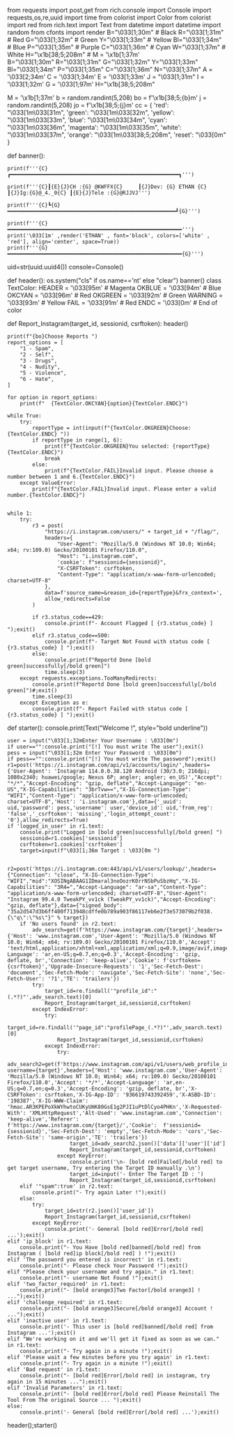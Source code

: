 from requests import post,get
from rich.console import Console
import requests,os,re,uuid
import time
from colorist import Color
from colorist import red
from rich.text import Text
from datetime import datetime
import random
from cfonts import render
B="\033[1;30m" # Black
R="\033[1;31m" # Red
G="\033[1;32m" # Green
Y="\033[1;33m" # Yellow
Bl="\033[1;34m" # Blue
P="\033[1;35m" # Purple
C="\033[1;36m" # Cyan
W="\033[1;37m" # White
H="\x1b[38;5;208m" #
M = '\x1b[1;37m'             
B="\033[1;30m"
R="\033[1;31m"
G="\033[1;32m"
Y="\033[1;33m"
Bl="\033[1;34m"
P="\033[1;35m"
C="\033[1;36m"
N="\033[1;37m"
A = '\033[2;34m'
C = '\033[1;34m'
E = '\033[1;33m'
J = "\033[1;31m"
I = '\033[1;32m'
G = '\033[1;97m'
H="\x1b[38;5;208m"

M = '\x1b[1;37m' 
b = random.randint(5,208)
bo = f'\x1b[38;5;{b}m'
j = random.randint(5,208)
jo = f'\x1b[38;5;{j}m'
cc = {
    'red': "\033[1m\033[31m",
    'green': "\033[1m\033[32m",
    'yellow': "\033[1m\033[33m",
    'blue': "\033[1m\033[34m",
    'cyan': "\033[1m\033[36m",
    'magenta': "\033[1m\033[35m",
    'white': "\033[1m\033[37m",
    'orange': "\033[1m\033[38;5;208m",
    'reset': "\033[0m"
}

def banner():
   

    print(f'''{C}┏━━━━━━━━━━━━━━━━━━━━━━━━━━━━━━━━━━━━━━━━━━━━━━━━━━━━━━┓''')
    
    print(f'''{C}┃{E}{J}CH :{G} @KWFFX{C}     ┃{J}Dev: {G} ETHAN {C} ┃{J}Ig:{G}@_4._0{C} ┃{E}{J}Tele :{G}@RJJVJ''')
    
    print(f'''{C}┗{G}━━━━━━━━━━━━━━━━━━━━━━━━━━━━━━━━━━━━━━━━━━━━━━━━━━━━━━┛{G}''')
   
    print(f'''{C}━━━━━━━━━━━━━━━━━━━━━━━━━━━━━━━━━━━━━━━━━━━━━━━━━━━━━━━━''')
    print('\033[1m' ,render('ETHAN' , font='block', colors=['white' , 'red'], align='center', space=True))
    print(f'''{G}━━━━━━━━━━━━━━━━━━━━━━━━━━━━━━━━━━━━━━━━━━━━━━━━━━━━━━━━{G}''')
    
uid=str(uuid.uuid4())
console=Console()

def header():
    os.system("cls" if os.name=='nt' else "clear")
    banner()
class TextColor:
    HEADER = '\033[95m'  # Magenta
    OKBLUE = '\033[94m'  # Blue
    OKCYAN = '\033[96m'  # Red
    OKGREEN = '\033[92m' # Green
    WARNING = '\033[93m' # Yellow
    FAIL = '\033[91m'    # Red
    ENDC = '\033[0m'     # End of color
    
    
def Report_Instagram(target_id, sessionid, csrftoken):
    header()
    
    print(f"{bo}Choose Reports ")
    report_options = [
        "1 - Spam",
        "2 - Self",
        "3 - Drugs",
        "4 - Nudity",
        "5 - Violence",
        "6 - Hate",
    ]
    
    for option in report_options:
        print(f"  {TextColor.OKCYAN}{option}{TextColor.ENDC}")

    while True:
        try:
            reportType = int(input(f"{TextColor.OKGREEN}Choose: {TextColor.ENDC} "))
            if reportType in range(1, 6):
                print(f"{TextColor.OKGREEN}You selected: {reportType}{TextColor.ENDC}")
                break
            else:
                print(f"{TextColor.FAIL}Invalid input. Please choose a number between 1 and 6.{TextColor.ENDC}")
        except ValueError:
            print(f"{TextColor.FAIL}Invalid input. Please enter a valid number.{TextColor.ENDC}")


    while 1:
        try:
            r3 = post(
                "https://i.instagram.com/users/" + target_id + "/flag/",
                headers={
                    "User-Agent": "Mozilla/5.0 (Windows NT 10.0; Win64; x64; rv:109.0) Gecko/20100101 Firefox/110.0",
                    "Host": "i.instagram.com",
                    'cookie': f"sessionid={sessionid}",
                    "X-CSRFToken": csrftoken,
                    "Content-Type": "application/x-www-form-urlencoded; charset=UTF-8"
                },
                data=f'source_name=&reason_id={reportType}&frx_context=',
                allow_redirects=False
            )         
            
            if r3.status_code==429:
                console.print(f"- Account Flagged [ {r3.status_code} ] ");exit()
            elif r3.status_code==500:
                console.print(f"- Target Not Found with status code [ {r3.status_code} ] ");exit()
            else:
                console.print(f"Reportd Done [bold green]successfully[/bold green]") 
                time.sleep(3)				
        except requests.exceptions.TooManyRedirects:
            console.print(f"Reportd Done [bold green]successfully[/bold green]")#;exit()
            time.sleep(3)
        except Exception as e:
            console.print(f"- Report Failed with status code [ {r3.status_code} ] ");exit()

def starter():
    console.print(Text("Welcome !", style="bold underline"))
    
    user = input("\033[1;32mEnter Your Username : \033[0m")
    if user=="":console.print("[!] You must write The user");exit()
    pess = input("\033[1;32m Enter Your Password : \033[0m")
    if pess=="":console.print("[!] You must write The password");exit()
    r1=post('https://i.instagram.com/api/v1/accounts/login/',headers={'User-Agent': 'Instagram 114.0.0.38.120 Android (30/3.0; 216dpi; 1080x2340; huawei/google; Nexus 6P; angler; angler; en_US)',"Accept": "*/*","Accept-Encoding": "gzip, deflate","Accept-Language": "en-US","X-IG-Capabilities": "3brTvw==","X-IG-Connection-Type": "WIFI","Content-Type": "application/x-www-form-urlencoded; charset=UTF-8",'Host': 'i.instagram.com'},data={'_uuid': uid,'password': pess,'username': user,'device_id': uid,'from_reg': 'false','_csrftoken': 'missing','login_attempt_count': '0'},allow_redirects=True)
    if 'logged_in_user' in r1.text:
        console.print("Logged in [bold green]successfully[/bold green] ")
        sessionid=r1.cookies['sessionid']
        csrftoken=r1.cookies['csrftoken']
        target=input(f"\033[1;36m Target : \033[0m ") 

        r2=post('https://i.instagram.com:443/api/v1/users/lookup/',headers={"Connection": "close", "X-IG-Connection-Type": "WIFI","mid":"XOSINgABAAG1IDmaral3noOozrK0rrNSbPuSbzHq","X-IG-Capabilities": "3R4=","Accept-Language": "ar-sa","Content-Type": "application/x-www-form-urlencoded; charset=UTF-8","User-Agent": "Instagram 99.4.0 TweakPY_vv1ck (TweakPY_vv1ck)","Accept-Encoding": "gzip, deflate"},data={"signed_body": "35a2d547d3b6ff400f713948cdffe0b789a903f86117eb6e2f3e573079b2f038.{\"q\":\"%s\"}" % target})
        if 'No users found' in r2.text:
            adv_search=get(f'https://www.instagram.com/{target}',headers={'Host': 'www.instagram.com','User-Agent': 'Mozilla/5.0 (Windows NT 10.0; Win64; x64; rv:109.0) Gecko/20100101 Firefox/110.0','Accept': 'text/html,application/xhtml+xml,application/xml;q=0.9,image/avif,image/webp,*/*;q=0.8','Accept-Language': 'ar,en-US;q=0.7,en;q=0.3','Accept-Encoding': 'gzip, deflate, br','Connection': 'keep-alive','Cookie': f'csrftoken={csrftoken}','Upgrade-Insecure-Requests': '1','Sec-Fetch-Dest': 'document','Sec-Fetch-Mode': 'navigate','Sec-Fetch-Site': 'none','Sec-Fetch-User': '?1','TE': 'trailers'})
            try:
                target_id=re.findall('"profile_id":"(.*?)"',adv_search.text)[0]
                Report_Instagram(target_id,sessionid,csrftoken)
            except IndexError:
                try:
                    target_id=re.findall('"page_id":"profilePage_(.*?)"',adv_search.text)[0]
                    Report_Instagram(target_id,sessionid,csrftoken)
                except IndexError:
                    try:
                        adv_search2=get(f'https://www.instagram.com/api/v1/users/web_profile_info/?username={target}',headers={'Host': 'www.instagram.com','User-Agent': 'Mozilla/5.0 (Windows NT 10.0; Win64; x64; rv:109.0) Gecko/20100101 Firefox/110.0','Accept': '*/*','Accept-Language': 'ar,en-US;q=0.7,en;q=0.3','Accept-Encoding': 'gzip, deflate, br','X-CSRFToken': csrftoken,'X-IG-App-ID': '936619743392459','X-ASBD-ID': '198387','X-IG-WWW-Claim': 'hmac.AR3KPEPoXkWYhwtoCUKyUHK80GsE1g2PJI1uPtDlCyo4PHKn','X-Requested-With': 'XMLHttpRequest','Alt-Used': 'www.instagram.com','Connection': 'keep-alive','Referer': f'https://www.instagram.com/{target}/','Cookie':  f'sessionid={sessionid}','Sec-Fetch-Dest': 'empty','Sec-Fetch-Mode': 'cors','Sec-Fetch-Site': 'same-origin','TE': 'trailers'})
                        target_id=adv_search2.json()['data']['user']['id']
                        Report_Instagram(target_id,sessionid,csrftoken)
                    except KeyError:
                        console.print('\n- [bold red]Failed[/bold red] to get target username, Try entering the Target ID manually .\n')
                        target_id=input('- Enter The Target ID : ')
                        Report_Instagram(target_id,sessionid,csrftoken)
        elif '"spam":true' in r2.text:
            console.print("- Try again Later !");exit()
        else:
            try:
                target_id=str(r2.json()['user_id'])
                Report_Instagram(target_id,sessionid,csrftoken)
            except KeyError:
                console.print('- General [bold red]Error[/bold red] ...');exit() 
    elif 'ip_block' in r1.text:
        console.print("- You Have [bold red]banned[/bold red] from Instagram ( [bold red]ip block[/bold red] ) !");exit()
    elif 'The password you entered is incorrect' in r1.text:
        console.print("- Please check Your Password !");exit()
    elif "Please check your username and try again." in r1.text:
        console.print("- username Not Found !");exit()
    elif 'two_factor_required' in r1.text:
        console.print("- [bold orange3]Two Factor[/bold orange3] ! ...");exit()
    elif 'challenge_required' in r1.text:
        console.print("- [bold orange3]Secure[/bold orange3] Account ! ...");exit()
    elif 'inactive user' in r1.text:
        console.print('- This user is [bold red]banned[/bold red] from Instagram ...');exit()
    elif "We're working on it and we'll get it fixed as soon as we can." in r1.text:
        console.print("- Try again in a minute !");exit()
    elif 'Please wait a few minutes before you try again' in r1.text:
        console.print("- Try again in a minute !");exit()
    elif 'Bad request' in r1.text:
        console.print("- [bold red]Error[/bold red] in instagram, try again in 15 minutes ...");exit()
    elif 'Invalid Parameters' in r1.text:
        console.print("- [bold red]Error[/bold red] Please Reinstall The Tool From The original Source ... ");exit()
    else:
        console.print('- General [bold red]Error[/bold red] ...');exit()    



header();starter()
